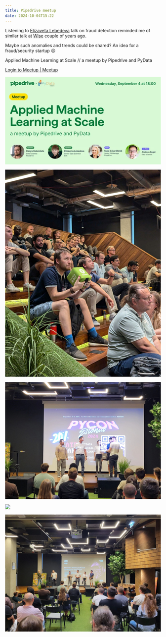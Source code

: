 ```yaml
---
title: Pipedrive meetup
date: 2024-10-04T15:22
---
```


Listening to [](https://www.linkedin.com/in/ACoAABOtRMkBl5GVjNulXmUgn5Xp35BRy3kyqx8)[Elizaveta Lebedeva](https://www.linkedin.com/in/elizaveta-lebedeva/) talk on fraud detection reminded me of similar talk at [Wise](https://www.linkedin.com/company/wiseaccount/) couple of years ago.  
  
Maybe such anomalies and trends could be shared? An idea for a fraud/security startup 😉

Applied Machine Learning at Scale // a meetup by Pipedrive and PyData

[Login to Meetup | Meetup](https://www.meetup.com/pipedrive-meetups/events/302958983)

![](img/Pasted%20image%2020241019230055.png)

<!--truncate-->

![](img/Pasted%20image%2020241019230121.png)

![](img/Pasted%20image%2020241019230127.png)

![](img/Pasted%20image%2020241019230134.png)

![](img/Pasted%20image%2020241019230139.png)

